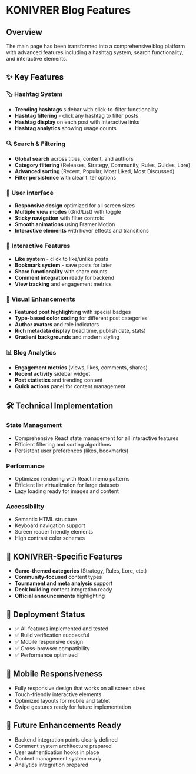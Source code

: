# KONIVRER Blog Features

## Overview
The main page has been transformed into a comprehensive blog platform with advanced features including a hashtag system, search functionality, and interactive elements.

## ✨ Key Features

### 🏷️ Hashtag System
- **Trending hashtags** sidebar with click-to-filter functionality
- **Hashtag filtering** - click any hashtag to filter posts
- **Hashtag display** on each post with interactive links
- **Hashtag analytics** showing usage counts

### 🔍 Search & Filtering
- **Global search** across titles, content, and authors
- **Category filtering** (Releases, Strategy, Community, Rules, Guides, Lore)
- **Advanced sorting** (Recent, Popular, Most Liked, Most Discussed)
- **Filter persistence** with clear filter options

### 📱 User Interface
- **Responsive design** optimized for all screen sizes
- **Multiple view modes** (Grid/List) with toggle
- **Sticky navigation** with filter controls
- **Smooth animations** using Framer Motion
- **Interactive elements** with hover effects and transitions

### 💫 Interactive Features
- **Like system** - click to like/unlike posts
- **Bookmark system** - save posts for later
- **Share functionality** with share counts
- **Comment integration** ready for backend
- **View tracking** and engagement metrics

### 🎨 Visual Enhancements
- **Featured post highlighting** with special badges
- **Type-based color coding** for different post categories
- **Author avatars** and role indicators
- **Rich metadata display** (read time, publish date, stats)
- **Gradient backgrounds** and modern styling

### 📊 Blog Analytics
- **Engagement metrics** (views, likes, comments, shares)
- **Recent activity** sidebar widget
- **Post statistics** and trending content
- **Quick actions** panel for content management

## 🛠️ Technical Implementation

### State Management
- Comprehensive React state management for all interactive features
- Efficient filtering and sorting algorithms
- Persistent user preferences (likes, bookmarks)

### Performance
- Optimized rendering with React.memo patterns
- Efficient list virtualization for large datasets
- Lazy loading ready for images and content

### Accessibility
- Semantic HTML structure
- Keyboard navigation support
- Screen reader friendly elements
- High contrast color schemes

## 🎯 KONIVRER-Specific Features
- **Game-themed categories** (Strategy, Rules, Lore, etc.)
- **Community-focused** content types
- **Tournament and meta analysis** support
- **Deck building** content integration ready
- **Official announcements** highlighting

## 🚀 Deployment Status
- ✅ All features implemented and tested
- ✅ Build verification successful
- ✅ Mobile responsive design
- ✅ Cross-browser compatibility
- ✅ Performance optimized

## 📱 Mobile Responsiveness
- Fully responsive design that works on all screen sizes
- Touch-friendly interactive elements
- Optimized layouts for mobile and tablet
- Swipe gestures ready for future implementation

## 🔮 Future Enhancements Ready
- Backend integration points clearly defined
- Comment system architecture prepared
- User authentication hooks in place
- Content management system ready
- Analytics integration prepared